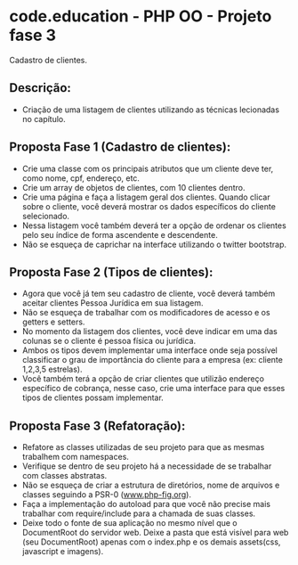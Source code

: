 code.education - PHP OO - Projeto fase 3
================================
Cadastro de clientes.

Descrição:
----------

- Criação de uma listagem de clientes utilizando as técnicas lecionadas no capítulo.

Proposta Fase 1 (Cadastro de clientes):
----------------

- Crie uma classe com os principais atributos que um cliente deve ter, como nome, cpf, endereço, etc.
- Crie um array de objetos de clientes, com 10 clientes dentro.
- Crie uma página e faça a listagem geral dos clientes. Quando clicar sobre o cliente, você deverá mostrar os dados específicos do cliente selecionado.
- Nessa listagem você também deverá ter a opção de ordenar os clientes pelo seu índice de forma ascendente e descendente.
- Não se esqueça de caprichar na interface utilizando o twitter bootstrap.

Proposta Fase 2 (Tipos de clientes):
----------------

- Agora que você já tem seu cadastro de cliente, você deverá também aceitar clientes Pessoa Jurídica em sua listagem.
- Não se esqueça de trabalhar com os modificadores de acesso e os getters e setters.
- No momento da listagem dos clientes, você deve indicar em uma das colunas se o cliente é pessoa física ou jurídica.
- Ambos os tipos devem implementar uma interface onde seja possível classificar o grau de importância do cliente para a empresa (ex: cliente 1,2,3,5 estrelas).
- Você também terá a opção de criar clientes que utilizão endereço específico de cobrança, nesse caso, crie uma interface para que esses tipos de clientes possam implementar.

Proposta Fase 3 (Refatoração):
----------------
- Refatore as classes utilizadas de seu projeto para que as mesmas trabalhem com namespaces.
- Verifique se dentro de seu projeto há a necessidade de se trabalhar com classes abstratas.
- Não se esqueça de criar a estrutura de diretórios, nome de arquivos e classes seguindo a PSR-0 (www.php-fig.org).
- Faça a implementação do autoload para que você não precise mais trabalhar com require/include para a chamada de suas classes.
- Deixe todo o fonte de sua aplicação no mesmo nível que o DocumentRoot do servidor web. Deixe a pasta que está visível para web (seu DocumentRoot) apenas com o index.php e os demais assets(css, javascript e imagens).